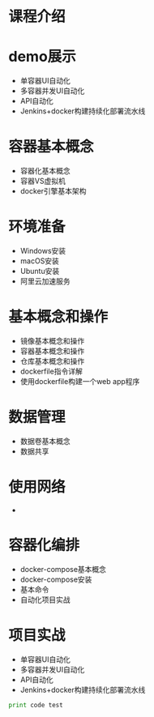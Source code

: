 # 课程介绍

# demo展示
- 单容器UI自动化
- 多容器并发UI自动化
- API自动化
- Jenkins+docker构建持续化部署流水线

# 容器基本概念
- 容器化基本概念
- 容器VS虚拟机
- docker引擎基本架构

# 环境准备
- Windows安装
- macOS安装
- Ubuntu安装
- 阿里云加速服务

# 基本概念和操作

- 镜像基本概念和操作
- 容器基本概念和操作
- 仓库基本概念和操作
- dockerfile指令详解
- 使用dockerfile构建一个web app程序

# 数据管理
- 数据卷基本概念
- 数据共享
 
 # 使用网络
 - 
 
 # 容器化编排
 - docker-compose基本概念
 - docker-compose安装
 - 基本命令
 - 自动化项目实战
 
 # 项目实战
- 单容器UI自动化
- 多容器并发UI自动化
- API自动化
- Jenkins+docker构建持续化部署流水线

```python
print code test
```